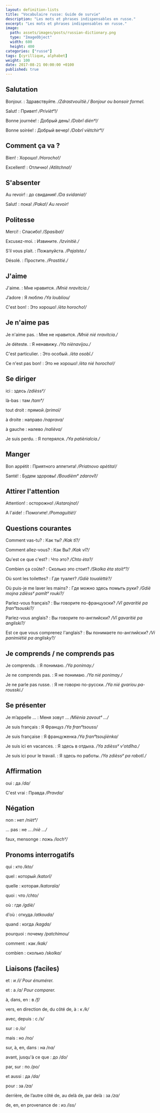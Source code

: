 ```yaml
---
layout: definition-lists
title: "Vocabulaire russe: Guide de survie"
description: "Les mots et phrases indispensables en russe."
excerpt: "Les mots et phrases indispensables en russe."
image:
  path: assets/images/posts/russian-dictionary.png
  type: "ImageObject"
  width: 600
  height: 400
categories: ["russe"]
tags: [cyrillique, alphabet]
weight: 100
date: 2017-08-21 00:00:00 +0100
published: true
---
```


## Salutation

Bonjour.
: Здравствуйте.
*/Zdrastvouïtiè./ Bonjour ou bonsoir formel.*

Salut!
: Привет!
*/Priviètᵉ!/*

Bonne journée!
: Добрый день!
*/Dobrî diénʸ!/*

Bonne soirée!
: Добрый вечер!
*/Dobrî viètchirᵉ!/*


## Comment ça va ?

Bien!
: Хорошо!
*/Horocho!/*

Excellent!
: Отлично!
*/Atlitchna!/*


## S'absenter

Au revoir!
: до свидания!
*/Da svidania!/*

Salut!
: пока!
*/Paka!/ Au revoir!*


## Politesse

Merci!
: Спасибо!
*/Spasiba!/*

Excusez-moi.
: Извините.
*/Izvinitiè./*

S’il vous plait.
: Пожалуйста.
*/Pajalsta./*

Désolé.
: Простите.
*/Prastitié./*


## J'aime

J'aime.
: Мне нравится.
*/Mnié nravitcia./*

J’adore
: Я люблю
*/Ya loubliou/*

C'est bon!
: Это хорошо!
*/èta horocho!/*


## Je n'aime pas

Je n'aime pas.
: Мне не нравится.
*/Mnié nié nravitcia./*

Je déteste.
: Я ненавижу.
*/Ya niènavijou./*

C'est particulier.
: Это особый.
*/èta osobî./*

Ce n'est pas bon!
: Это не хорошо!
*/èta nié horocho!/*



## Se diriger

ici
: здесь
*/zdièssʸ/*

là-bas
: там
*/tamᵉ/*

tout droit
: прямой
*/primoï/*

à droite
: направо
*/naprava/*

à gauche
: налево
*/nalièva/*

Je suis perdu.
: Я потерялся.
*/Ya patièrialcia./*


## Manger

Bon appétit
: Приятного аппетита!
*/Priatnovo apètita!/*

Santé!
: Будем здоровы!
*/Boudièmᵉ zdarovî!/*


## Attirer l'attention

Attention!
: осторожно!
*/Astarojna!/*

A l'aide!
: Помогите!
*/Pomaguitiè!/*


## Questions courantes

Comment vas-tu?
: Как ты?
*/Kak tî?/*

Comment allez-vous?
: Как Вы?
*/Kak vî?/*

Qu'est ce que c'est?
: Что это?
*/Chto èta?/*

Combien ça coûte?
: Сколько это стоит?
*/Skolka èta stoïtᵉ?/*

Où sont les toilettes?
: Где туалет?
*/Gdiè toualèttè?/*

Où puis-je me laver les mains?
: Где можно здесь помыть руки?
*/Gdiè mojna zdièssʸ pamîtʸ rouki?/*

Parlez-vous français?
: Вы говорите по-французски?
*/Vî gavaritié pa franᵉtsouski?/*

Parlez-vous anglais?
: Вы говорите по-английски?
*/Vî gavaritié pa angliski?/*

Est ce que vous comprenez l'anglais?
: Вы понимаете по-английски?
*/Vi panimiétié pa anglisky?/*


## Je comprends / ne comprends pas

Je comprends.
: Я понимаю.
*/Ya ponimay./*

Je ne comprends pas.
: Я не понимаю.
*/Ya nié ponimay./*

Je ne parle pas russe.
: Я не говорю по-русски.
*/Ya nié gvariou pa-rousski./*


## Se présenter

Je m’appelle …
: Меня зовут …
*/Miènia zavoutᵉ …/*

Je suis français
: Я Француз
*/Ya franᵉtsouss/*

Je suis française
: Я француженка
*/Ya franᵉtsoujiènka/*

Je suis ici en vacances.
: Я здесь в отдыха.
*/Ya zdièssʸ v'otdîha./*

Je suis ici pour le travail.
: Я здесь по работы.
*/Ya zdièssʸ pa rabotî./*


##  Affirmation

oui
: да
*/da/*

C'est vrai
: Правда
*/Pravda/*


## Négation

non
: нет
*/niètᵉ/*

… pas
: не …
*/niè …/*

faux, mensonge
: ложь
*/lochʸ/*


## Pronoms interrogatifs

qui
: кто
*/kto/*

quel
: который
*/katorî/*

quelle
: которая
*/katoraïa/*

quoi
: что
*/chto/*

où
: где
*/gdiè/*

d'où
: откуда
*/atkouda/*

quand
: когда
*/kagda/*

pourquoi
: почему
*/patchimou/*

comment
: как
*/kak/*

combien
: сколько
*/skolka/*


## Liaisons (faciles)

et
: и
*/i/ Pour énumérer.*

et
: а
*/а/ Pour comparer.*

à, dans, en
: в
*/f/*

vers, en direction de, du côté de, à
: к
*/k/*

avec, depuis
: с
*/s/*

sur
: о
*/o/*

mais
: но
*/no/*

sur, à, en, dans
: на
*/na/*

avant, jusqu'à ce que
: до
*/do/*

par, sur
: по
*/po/*

et aussi
: да
*/da/*

pour
: за
*/za/*

derrière, de l’autre côté de, au delà de, par delà
: за
*/za/*

de, en, en provenance de
: из
*/iss/*
